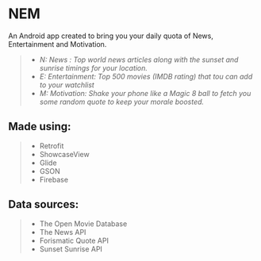 # NEM
An Android app created to bring you your daily quota of News, Entertainment and Motivation.
> - *N:* _News : Top world news articles along with the sunset and sunrise timings for your location._
> - *E:* _Entertainment: Top 500 movies (IMDB rating) that tou can add to your watchlist_
> - *M:* _Motivation: Shake your phone like a Magic 8 ball to fetch you some random quote to keep your morale boosted._

## Made using: 
> - Retrofit
> - ShowcaseView
> - Glide
> - GSON
> - Firebase

## Data sources:
> - The Open Movie Database
> - The News API
> - Forismatic Quote API
> - Sunset Sunrise API
